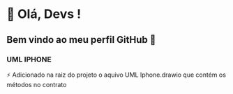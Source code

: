 # 👋 Olá, Devs !
## Bem vindo ao meu perfil GitHub 👋


### UML IPHONE

⚡ Adicionado na raiz do projeto o aquivo UML Iphone.drawio que contém os métodos no contrato

